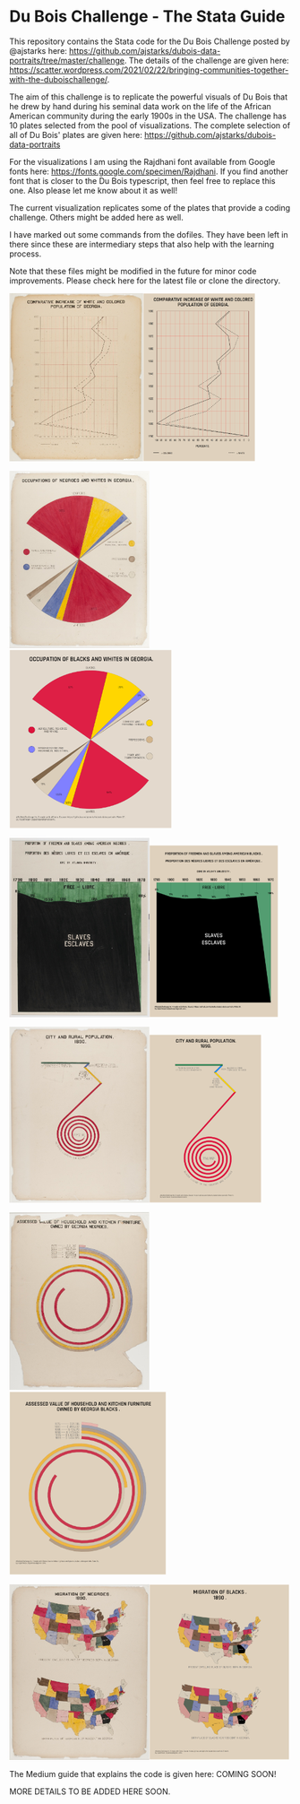 # Du Bois Challenge - The Stata Guide

This repository contains the Stata code for the Du Bois Challenge posted by @ajstarks here: https://github.com/ajstarks/dubois-data-portraits/tree/master/challenge. The details of the challenge are given here: https://scatter.wordpress.com/2021/02/22/bringing-communities-together-with-the-duboischallenge/. 

The aim of this challenge is to replicate the powerful visuals of Du Bois that he drew by hand during his seminal data work on the life of the African American community during the early 1900s in the USA. The challenge has 10 plates selected from the pool of visualizations. The complete selection of all of Du Bois' plates are given here: https://github.com/ajstarks/dubois-data-portraits

For the visualizations I am using the Rajdhani font available from Google fonts here: https://fonts.google.com/specimen/Rajdhani. If you find another font that is closer to the Du Bois typescript, then feel free to replace this one. Also please let me know about it as well!

The current visualization replicates some of the plates that provide a coding challenge. Others might be added here as well. 

I have marked out some commands from the dofiles. They have been left in there since these are intermediary steps that also help with the learning process. 

Note that these files might be modified in the future for minor code improvements. Please check here for the latest file or clone the directory.


<img src="./challenge1/original-plate-07.jpg" height="300" title="Original"><img src="./challenge1/dubois1_stata_plate7.png" height="300" title="Stata">

<img src="./challenge3/original-plate-27.jpg" width="250" title="Original"><img src="./challenge3/dubois_stata_plate27.png" width="290" title="Stata">

<img src="./challenge4/original-plate-51.jpg" width="250" title="Original"><img src="./challenge4/dubois4_stata_plate51.png" width="230" title="Stata">

<img src="./challenge6/original-plate-11.jpg" width="250" title="Original"><img src="./challenge6/dubois6_stata_plate11.png" width="200" title="Stata">

<img src="./challenge7/original-plate-25.jpg" width="250" title="Original"><img src="./challenge7/dubois7_stata_plate25.png" width="280" title="Stata">

<img src="./challenge9/original-plate-08.jpg" width="250" title="Original"><img src="./challenge9/dubois9_stata_plate8.png" width="250" title="Stata">


The Medium guide that explains the code is given here: COMING SOON!

MORE DETAILS TO BE ADDED HERE SOON.